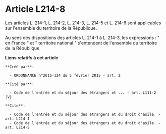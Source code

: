 # Article L214-8

Les articles L. 214-1, L. 214-2, L. 214-3, 
L. 214-5 et L. 214-6 sont applicables sur l'ensemble du territoire de la République. 

Au sens des dispositions des articles L. 214-1 à L. 214-3, les expressions : " en France " et " territoire national "
s'entendent de l'ensemble du territoire de la République.

**Liens relatifs à cet article**

	**Créé par**:

	  - ORDONNANCE n°2015-124 du 5 février 2015 - art. 2

	**Cité par**:

	  - Code de l'entrée et du séjour des étrangers et ... - art. L111-2 (V)

	**Cite**:

	  - Code de l'entrée et du séjour des étrangers et du droit d'asile. - art. L214-1
	  - Code de l'entrée et du séjour des étrangers et du droit d'asile. - art. L214-5
